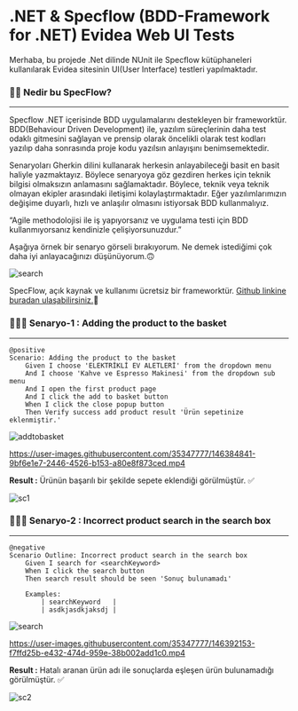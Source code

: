 #  .NET & Specflow (BDD-Framework for .NET) Evidea Web UI Tests  

Merhaba, bu projede .Net dilinde NUnit ile Specflow kütüphaneleri kullanılarak Evidea sitesinin UI(User Interface) testleri yapılmaktadır.

### 👨‍💻 Nedir bu SpecFlow?  
---

Specflow .NET içerisinde BDD uygulamalarını destekleyen bir frameworktür. BDD(Behaviour Driven Development) ile, yazılım süreçlerinin daha test odaklı gitmesini sağlayan ve prensip olarak öncelikli olarak test kodları yazılıp daha sonrasında proje kodu yazılsın anlayışını benimsemektedir. 

Senaryoları Gherkin dilini kullanarak herkesin anlayabileceği basit en basit haliyle yazmaktayız. Böylece senaryoya göz gezdiren herkes için teknik bilgisi olmaksızın anlamasını sağlamaktadır. Böylece, teknik veya teknik olmayan ekipler arasındaki iletişimi kolaylaştırmaktadır. Eğer yazılımlarımızın değişime duyarlı, hızlı ve anlaşılır olmasını istiyorsak BDD kullanmalıyız.

“Agile methodolojisi ile iş yapıyorsanız ve uygulama testi için BDD kullanmıyorsanız kendinizle çelişiyorsunuzdur.”


Aşağıya örnek bir senaryo görseli bırakıyorum. Ne demek istediğimi çok daha iyi anlayacağınızı düşünüyorum.🙃

![search](https://user-images.githubusercontent.com/35347777/146364944-6b207c62-15ad-4eec-a280-e378dc6b7ee9.PNG)


SpecFlow, açık kaynak ve kullanımı ücretsiz bir frameworktür. [Github linkine buradan ulaşabilirsiniz.](https://github.com/SpecFlowOSS/SpecFlow)🙂


### 👨🏿‍💻 Senaryo-1 : Adding the product to the basket
---

```cucumber
@positive
Scenario: Adding the product to the basket
    Given I choose 'ELEKTRİKLİ EV ALETLERİ' from the dropdown menu
    And I choose 'Kahve ve Espresso Makinesi' from the dropdown sub menu
    And I open the first product page
    And I click the add to basket button
    When I click the close popup button
    Then Verify success add product result 'Ürün sepetinize eklenmiştir.'
```
 
![addtobasket](https://user-images.githubusercontent.com/35347777/146387742-813829f6-2840-4e56-9755-e1d58faaba27.gif)

https://user-images.githubusercontent.com/35347777/146384841-9bf6e1e7-2446-4526-b153-a80e8f873ced.mp4

**Result :** Ürünün başarılı bir şekilde sepete eklendiği görülmüştür. ✅

![sc1](https://user-images.githubusercontent.com/35347777/146396794-587f3e1d-dcdd-4d1d-ad8a-ecc701d506bc.PNG)

### 👨🏿‍💻 Senaryo-2 : Incorrect product search in the search box
---

```cucumber
@negative
Scenario Outline: Incorrect product search in the search box
    Given I search for <searchKeyword>
    When I click the search button
    Then search result should be seen 'Sonuç bulunamadı'

    Examples:
        | searchKeyword   |
        | asdkjasdkjaksdj |
```

![search](https://user-images.githubusercontent.com/35347777/146391693-21c32ac7-aaf9-4653-9277-bfcbb4e6a4ba.gif)

https://user-images.githubusercontent.com/35347777/146392153-f7ffd25b-e432-474d-959e-38b002add1c0.mp4

**Result :** Hatalı aranan ürün adı ile sonuçlarda eşleşen ürün bulunamadığı görülmüştür. ✅

![sc2](https://user-images.githubusercontent.com/35347777/146546609-2765447e-d97d-4386-8876-66c5e5c415c7.PNG)
